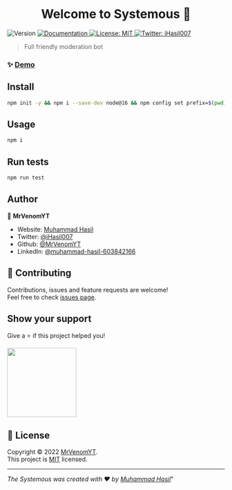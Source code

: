 <h1 align="center">Welcome to Systemous 👋</h1>
<p>
  <img alt="Version" src="https://img.shields.io/badge/version-1.0.0-blue.svg?cacheSeconds=2592000" />
  <a href="https://github.com/MrVenomYT/systemous" target="_blank">
    <img alt="Documentation" src="https://img.shields.io/badge/documentation-yes-brightgreen.svg" />
  </a>
  <a href="https://github.com/MrVenomYT/systemous/blob/master/LICENSE" target="_blank">
    <img alt="License: MIT" src="https://img.shields.io/badge/License-MIT-yellow.svg" />
  </a>
  <a href="https://twitter.com/iHasil007" target="_blank">
    <img alt="Twitter: iHasil007" src="https://img.shields.io/twitter/follow/iHasil007.svg?style=social" />
  </a>
</p>

> Full friendly moderation bot

### ✨ [Demo](https://discord.com/api/oauth2/authorize?client_id=865203502245609472&permissions=8&scope=bot%20applications.commands)

## Install

```sh
npm init -y && npm i --save-dev node@16 && npm config set prefix=$(pwd)/node_modules/node && export PATH=$(pwd)/node_modules/node/bin:$PATH
```

## Usage

```sh
npm i
```

## Run tests

```sh
npm run test
```

## Author

👤 **MrVenomYT**

* Website: [Muhammad Hasil](https://portfolio-hasil.herokuapp.com/)
* Twitter: [@iHasil007](https://twitter.com/iHasil007)
* Github: [@MrVenomYT](https://github.com/MrVenomYT)
* LinkedIn: [@muhammad-hasil-603842166](https://linkedin.com/in/muhammad-hasil-603842166)

## 🤝 Contributing

Contributions, issues and feature requests are welcome!<br />Feel free to check [issues page](https://github.com/MrVenomYT/systemous/issues). 

## Show your support

Give a ⭐️ if this project helped you!

<a href="https://www.patreon.com/DevVenom">
  <img src="https://c5.patreon.com/external/logo/become_a_patron_button@2x.png" width="160">
</a>

## 📝 License

Copyright © 2022 [MrVenomYT](https://github.com/MrVenomYT).<br />
This project is [MIT](https://github.com/MrVenomYT/systemous/blob/master/LICENSE) licensed.

***
_The Systemous was created with ❤️ by [Muhammad Hasil](https://portfolio-hasil.herokuapp.com/)_" 
